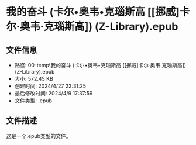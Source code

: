 ﻿# 我的奋斗 (卡尔•奥韦•克瑙斯高 [[挪威]卡尔·奥韦·克瑙斯高]) (Z-Library).epub

## 文件信息
- 路径: 00-temp\我的奋斗 (卡尔•奥韦•克瑙斯高 [[挪威]卡尔·奥韦·克瑙斯高]) (Z-Library).epub
- 大小: 572.45 KB
- 创建时间: 2024/4/27 22:31:25
- 最后修改时间: 2024/4/9 17:37:59
- 文件类型: .epub

## 文件描述
这是一个.epub类型的文件。

